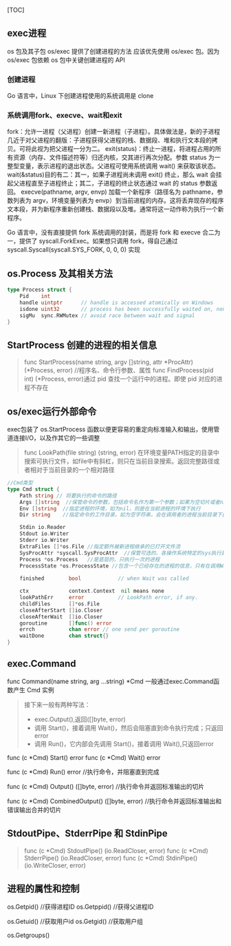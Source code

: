 [TOC]

## exec进程
os 包及其子包 os/exec 提供了创建进程的方法
应该优先使用 os/exec 包。因为 os/exec 包依赖 os 包中关键创建进程的 API


### 创建进程
Go 语言中，Linux 下创建进程使用的系统调用是 clone


### 系统调用fork、execve、wait和exit
fork：允许一进程（父进程）创建一新进程（子进程）。具体做法是，新的子进程几近于对父进程的翻版：子进程获得父进程的栈、数据段、堆和执行文本段的拷贝。可将此视为把父进程一分为二。
exit(status)：终止一进程，将进程占用的所有资源（内存、文件描述符等）归还内核，交其进行再次分配。参数 status 为一整型变量，表示进程的退出状态。父进程可使用系统调用 wait() 来获取该状态。
wait(&status)目的有二：其一，如果子进程尚未调用 exit() 终止，那么 wait 会挂起父进程直至子进程终止；其二，子进程的终止状态通过 wait 的 status 参数返回。
execve(pathname, argv, envp) 加载一个新程序（路径名为 pathname，参数列表为 argv，环境变量列表为 envp）到当前进程的内存。这将丢弃现存的程序文本段，并为新程序重新创建栈、数据段以及堆。通常将这一动作称为执行一个新程序。

Go 语言中，没有直接提供 fork 系统调用的封装，而是将 fork 和 execve 合二为一，提供了 syscall.ForkExec。如果想只调用 fork，得自己通过 syscall.Syscall(syscall.SYS_FORK, 0, 0, 0) 实现


## os.Process 及其相关方法
```go
type Process struct {
	Pid    int
	handle uintptr      // handle is accessed atomically on Windows
	isdone uint32       // process has been successfully waited on, non zero if true
	sigMu  sync.RWMutex // avoid race between wait and signal
}
```

## StartProcess 创建的进程的相关信息
>func StartProcess(name string, argv []string, attr *ProcAttr) (*Process, error)   //程序名、命令行参数、属性
>func FindProcess(pid int) (*Process, error)通过 pid 查找一个运行中的进程。即使 pid 对应的进程不存在


## os/exec运行外部命令
exec包装了 os.StartProcess 函数以便更容易的重定向标准输入和输出，使用管道连接I/O，以及作其它的一些调整

>func LookPath(file string) (string, error)
>在环境变量PATH指定的目录中搜索可执行文件，如file中有斜杠，则只在当前目录搜索。返回完整路径或者相对于当前目录的一个相对路径

```go
//Cmd类型
type Cmd struct {
	Path string // 将要执行的命令的路径
	Args []string  //保管命令的参数，包括命令名作为第一个参数；如果为空切片或者nil，相当于无参数命令
	Env []string  //指定进程的环境，如为nil，则是在当前进程的环境下执行
	Dir string    //指定命令的工作目录。如为空字符串，会在调用者的进程当前目录下执行

	Stdin io.Reader
	Stdout io.Writer
	Stderr io.Writer
	ExtraFiles []*os.File //指定额外被新进程继承的已打开文件流
	SysProcAttr *syscall.SysProcAttr  //保管可选的、各操作系统特定的sys执行属性
	Process *os.Process   //是底层的，只执行一次的进程
	ProcessState *os.ProcessState //包含一个已经存在的进程的信息，只有在调用Wait或Run后才可用
    
	finished        bool            // when Wait was called

	ctx             context.Context  nil means none
	lookPathErr     error           // LookPath error, if any.
	childFiles      []*os.File
	closeAfterStart []io.Closer
	closeAfterWait  []io.Closer
	goroutine       []func() error
	errch           chan error // one send per goroutine
	waitDone        chan struct{}
}
``` 

## exec.Command
func Command(name string, arg ...string) *Cmd
一般通过exec.Command函数产生 Cmd 实例

>接下来一般有两种写法：
>	- exec.Output(),返回([]byte, error)
>	- 调用 Start()，接着调用 Wait()，然后会阻塞直到命令执行完成；只返回error
>	- 调用 Run()，它内部会先调用 Start()，接着调用 Wait(),只返回error
 
 func (c *Cmd) Start() error
 func (c *Cmd) Wait() error
 
 func (c *Cmd) Run() error  //执行命令，并阻塞直到完成
 
 func (c *Cmd) Output() ([]byte, error)   //执行命令并返回标准输出的切片
 
 func (c *Cmd) CombinedOutput() ([]byte, error) //执行命令并返回标准输出和错误输出合并的切片
 
 
 ## StdoutPipe、StderrPipe 和 StdinPipe
 
 >func (c *Cmd) StdoutPipe() (io.ReadCloser, error)
 >func (c *Cmd) StderrPipe() (io.ReadCloser, error)
 >func (c *Cmd) StdinPipe() (io.WriteCloser, error)
 
 
 
 ## 进程的属性和控制
 os.Getpid()    //获得进程ID 
 os.Getppid()   //获得父进程ID
 
 os.Getuid()  //获取用户id
 os.Getgid()  //获取用户组
 
 os.Getgroups()
